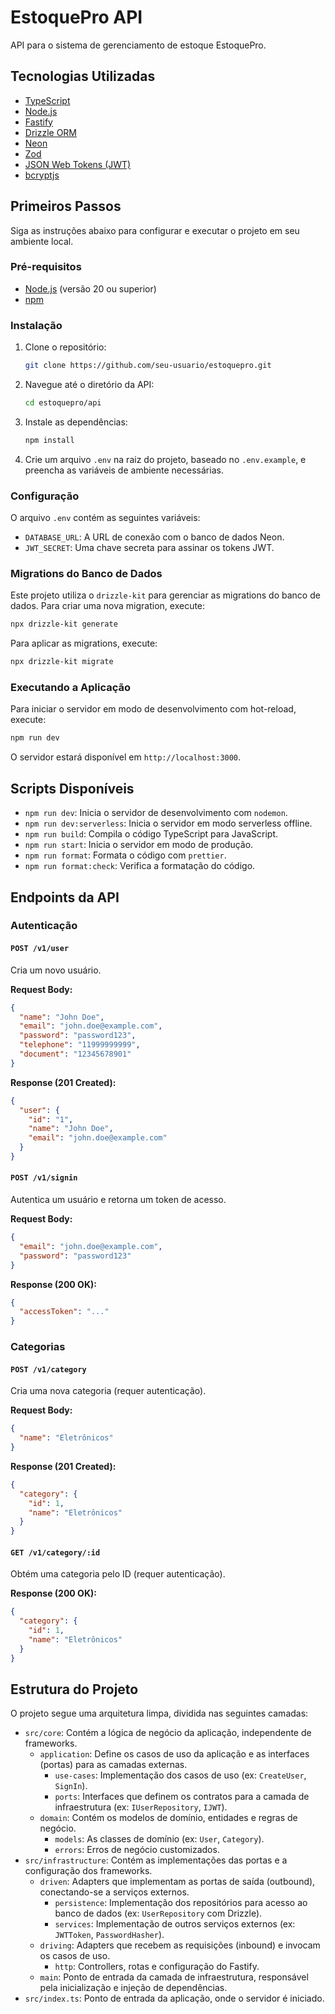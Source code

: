# EstoquePro API

API para o sistema de gerenciamento de estoque EstoquePro.

## Tecnologias Utilizadas

- [TypeScript](https://www.typescriptlang.org/)
- [Node.js](https://nodejs.org/)
- [Fastify](https://www.fastify.io/)
- [Drizzle ORM](https://orm.drizzle.team/)
- [Neon](https://neon.tech/)
- [Zod](https://zod.dev/)
- [JSON Web Tokens (JWT)](https://jwt.io/)
- [bcryptjs](https://www.npmjs.com/package/bcryptjs)

## Primeiros Passos

Siga as instruções abaixo para configurar e executar o projeto em seu ambiente local.

### Pré-requisitos

- [Node.js](https://nodejs.org/) (versão 20 ou superior)
- [npm](https://www.npmjs.com/)

### Instalação

1. Clone o repositório:
   ```bash
   git clone https://github.com/seu-usuario/estoquepro.git
   ```
2. Navegue até o diretório da API:
   ```bash
   cd estoquepro/api
   ```
3. Instale as dependências:
   ```bash
   npm install
   ```
4. Crie um arquivo `.env` na raiz do projeto, baseado no `.env.example`, e preencha as variáveis de ambiente necessárias.

### Configuração

O arquivo `.env` contém as seguintes variáveis:

- `DATABASE_URL`: A URL de conexão com o banco de dados Neon.
- `JWT_SECRET`: Uma chave secreta para assinar os tokens JWT.

### Migrations do Banco de Dados

Este projeto utiliza o `drizzle-kit` para gerenciar as migrations do banco de dados. Para criar uma nova migration, execute:

```bash
npx drizzle-kit generate
```

Para aplicar as migrations, execute:

```bash
npx drizzle-kit migrate
```

### Executando a Aplicação

Para iniciar o servidor em modo de desenvolvimento com hot-reload, execute:

```bash
npm run dev
```

O servidor estará disponível em `http://localhost:3000`.

## Scripts Disponíveis

- `npm run dev`: Inicia o servidor de desenvolvimento com `nodemon`.
- `npm run dev:serverless`: Inicia o servidor em modo serverless offline.
- `npm run build`: Compila o código TypeScript para JavaScript.
- `npm run start`: Inicia o servidor em modo de produção.
- `npm run format`: Formata o código com `prettier`.
- `npm run format:check`: Verifica a formatação do código.

## Endpoints da API

### Autenticação

#### `POST /v1/user`

Cria um novo usuário.

**Request Body:**

```json
{
  "name": "John Doe",
  "email": "john.doe@example.com",
  "password": "password123",
  "telephone": "11999999999",
  "document": "12345678901"
}
```

**Response (201 Created):**

```json
{
  "user": {
    "id": "1",
    "name": "John Doe",
    "email": "john.doe@example.com"
  }
}
```

#### `POST /v1/signin`

Autentica um usuário e retorna um token de acesso.

**Request Body:**

```json
{
  "email": "john.doe@example.com",
  "password": "password123"
}
```

**Response (200 OK):**

```json
{
  "accessToken": "..."
}
```

### Categorias

#### `POST /v1/category`

Cria uma nova categoria (requer autenticação).

**Request Body:**

```json
{
  "name": "Eletrônicos"
}
```

**Response (201 Created):**

```json
{
  "category": {
    "id": 1,
    "name": "Eletrônicos"
  }
}
```

#### `GET /v1/category/:id`

Obtém uma categoria pelo ID (requer autenticação).

**Response (200 OK):**

```json
{
  "category": {
    "id": 1,
    "name": "Eletrônicos"
  }
}
```

## Estrutura do Projeto

O projeto segue uma arquitetura limpa, dividida nas seguintes camadas:

- `src/core`: Contém a lógica de negócio da aplicação, independente de frameworks.
  - `application`: Define os casos de uso da aplicação e as interfaces (portas) para as camadas externas.
    - `use-cases`: Implementação dos casos de uso (ex: `CreateUser`, `SignIn`).
    - `ports`: Interfaces que definem os contratos para a camada de infraestrutura (ex: `IUserRepository`, `IJWT`).
  - `domain`: Contém os modelos de domínio, entidades e regras de negócio.
    - `models`: As classes de domínio (ex: `User`, `Category`).
    - `errors`: Erros de negócio customizados.
- `src/infrastructure`: Contém as implementações das portas e a configuração dos frameworks.
  - `driven`: Adapters que implementam as portas de saída (outbound), conectando-se a serviços externos.
    - `persistence`: Implementação dos repositórios para acesso ao banco de dados (ex: `UserRepository` com Drizzle).
    - `services`: Implementação de outros serviços externos (ex: `JWTToken`, `PasswordHasher`).
  - `driving`: Adapters que recebem as requisições (inbound) e invocam os casos de uso.
    - `http`: Controllers, rotas e configuração do Fastify.
  - `main`: Ponto de entrada da camada de infraestrutura, responsável pela inicialização e injeção de dependências.
- `src/index.ts`: Ponto de entrada da aplicação, onde o servidor é iniciado.